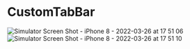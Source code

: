 # CustomTabBar

![Simulator Screen Shot - iPhone 8 - 2022-03-26 at 17 51 06](https://user-images.githubusercontent.com/102160659/160247273-b8e336c0-0fc2-4293-8d01-a6af3cf0c00b.png)  ![Simulator Screen Shot - iPhone 8 - 2022-03-26 at 17 51 10](https://user-images.githubusercontent.com/102160659/160247274-34514134-7acb-47e1-b7f6-b9ba0801d3b2.png)
